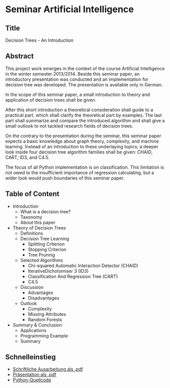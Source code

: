 Seminar Artificial Intelligence       
=============

Title
--------------------
Decision Trees - An Introduction


Abstract
--------------------
This project work emerges in the context of the course Artificial Intelligence in the winter semester 2013/2014. Beside this seminar paper, an introductory presentation was conducted and an implementation for decision tree was developed. The presentation is available only in German.

In the scope of this seminar paper, a small introduction to theory and application of decision trees shall be given.

After this short introduction a theoretical consideration shall guide to a practical part, which shall clarify the theoretical part by examples. The last part shall summarize and compare the introduced algorithm and shall give a small outlook to not tackled research fields of decision trees.

On the contrary to the presentation during the seminar, this seminar paper expects a basic knowledge about graph theory, complexity, and machine learning. Instead of an introduction to these underlaying topics, a deeper look inside four decision tree algorithm families shall be given: CHAID, CART, ID3, and C4.5.

The focus of all Python implementation is on classification. This limitation is not owed to the insufficient importance of regression calculating, but a wider look would push boundaries of this seminar paper.


Table of Content
--------------------
* Introduction
  - What is a decision tree?
  - Taxonomy
  - About this paper
* Theory of Decision Trees
  - Definitions
  - Decision Tree Learning
      - Splitting Criterion
      - Stopping Criterion
      - Tree Pruning
  - Selected Algorithms
      - Chi-squared Automatic Interaction Detector (CHAID) 
      - IterativeDichotomiser 3 (ID3)
      - Classification And Regression Tree (CART) 
      - C4.5
  - Discussion
      - Advantages
      - Disadvantages
  - Outlook
      - Complexity
      - Missing Attributes
      - Random Forests
* Summary & Conclusion
  - Applications
  - Programming Example
  - Summary



Schnelleinstieg
--------------------
* [Schriftliche Ausarbeitung als .pdf](https://raw.github.com/michaeldorner/Softcomputing/master/2_Studienarbeit/studienarbeit.pdf)
* [Präsentation als .pdf](https://github.com/michaeldorner/Softcomputing/blob/master/3_Präsentation/präsentation.pdf)
* [Python-Quellcode](https://github.com/michaeldorner/Softcomputing/tree/master/1_Code/)

